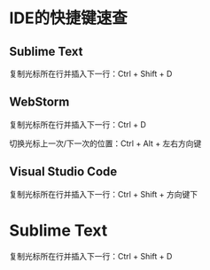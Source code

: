 # IDE的快捷键速查

## Sublime Text

复制光标所在行并插入下一行：Ctrl + Shift + D



## WebStorm

复制光标所在行并插入下一行：Ctrl + D

切换光标上一次/下一次的位置：Ctrl + Alt + 左右方向键 



## Visual Studio Code

复制光标所在行并插入下一行：Ctrl + Shift + 方向键下



# Sublime Text

复制光标所在行并插入下一行：Ctrl + Shift + D